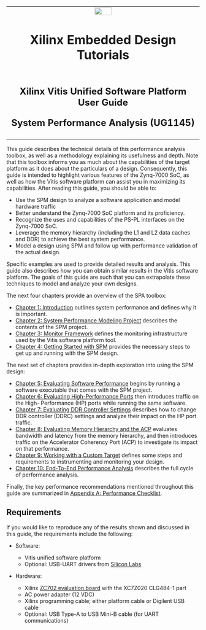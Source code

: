 
<table class="sphinxhide">
 <tr>
   <td align="center"><img src="https://www.xilinx.com/content/dam/xilinx/imgs/press/media-kits/corporate/xilinx-logo.png" width="30%"/><h1>Xilinx Embedded Design Tutorials</h1></a>
   </td>
 </tr>
 <tr>
 <td align=center><h2> Xilinx Vitis Unified Software Platform User Guide
 <p>System Performance Analysis (UG1145)</p>
 </td>
 </tr>
</table>

This guide describes the technical details of this performance analysis toolbox, as well as a methodology explaining its usefulness and depth. Note that this toolbox informs you as much about the capabilities of the target platform as it does about the particulars of a design. Consequently, this guide is intended to highlight various features of the Zynq-7000 SoC, as well as how the Vitis software platform can assist you in maximizing its capabilities. After reading this guide, you should be able to:

- Use the SPM design to analyze a software application and model hardware traffic
- Better understand the Zynq-7000 SoC platform and its proficiency.
- Recognize the uses and capabilities of the PS-PL interfaces on the Zynq-7000 SoC.
- Leverage the memory hierarchy (including the L1 and L2 data caches and DDR) to achieve the best system performance.
- Model a design using SPM and follow up with performance validation of the actual design.

Specific examples are used to provide detailed results and analysis. This guide also describes how you can obtain similar results in the Vitis software platform. The goals of this guide are such that you can extrapolate these techniques to model and analyze your own designs.

The next four chapters provide an overview of the SPA toolbox:

- [Chapter 1: Introduction](docs/1-introduction.md) outlines system performance and defines why it is important.
- [Chapter 2: System Performance Modeling Project](docs/2-system-performance-modeling-project.md) describes the contents of the SPM project.
- [Chapter 3: Monitor Framework](docs/3-monitor-framework.md) defines the monitoring infrastructure used by the Vitis software platform tool.
- [Chapter 4: Getting Started with SPM](4-getting-started-with-SPM.md) provides the necessary steps to get up and running with the SPM design.

The next set of chapters provides in-depth exploration into using the SPM design:

- [Chapter 5: Evaluating Software Performance](docs/5-evaluating-software-performance.md) begins by running a software executable that comes with the SPM project.
- [Chapter 6: Evaluating High-Performance Ports](docs/6-evaluating-high-performance-ports.md) then introduces traffic on the High- Performance (HP) ports while running the same software.
- [Chapter 7: Evaluating DDR Controller Settings](docs/7-evaluating-DDR-controller-settings.md) describes how to change DDR controller (DDRC) settings and analyze their impact on the HP port traffic.
- [Chapter 8: Evaluating Memory Hierarchy and the ACP](docs/8-evaluating-memory-hierarchy-ACP.md) evaluates bandwidth and latency from the memory hierarchy, and then introduces traffic on the Accelerator Coherency Port (ACP) to investigate its impact on that performance.
- [Chapter 9: Working with a Custom Target](docs/9-working-with-custom-target.md) defines some steps and requirements to instrumenting and monitoring your design.
- [Chapter 10: End-To-End Performance Analysis](docs/10-end-to-end-performance-analysis.md) describes the full cycle of performance analysis.

Finally, the key performance recommendations mentioned throughout this guide are summarized in [Appendix A: Performance Checklist](docs/A-performance-checklist.md).

## Requirements

 If you would like to reproduce any of the results shown and discussed
 in this guide, the requirements include the following:

- Software:

  - Vitis unified software platform
  - Optional: USB-UART drivers from [Silicon Labs](http://www.silabs.com/Support%20Documents/Software/CP210x_VCP_Windows.zip)

- Hardware:

  - Xilinx [ZC702 evaluation board](https://www.xilinx.com/products/boards-and-kits/EK-Z7-ZC702-G.htm) with the XC7Z020 CLG484-1 part
  - AC power adapter (12 VDC)
  - Xilinx programming cable; either platform cable or Digilent USB cable
  - Optional: USB Type-A to USB Mini-B cable (for UART communications)
